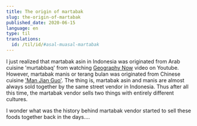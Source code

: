 ```yaml
---
title: The origin of martabak
slug: the-origin-of-martabak
published_date: 2020-06-15
language: en
type: til
translations:
  id: /til/id/#asal-muasal-martabak
---
```


I just realized that martabak asin in Indonesia was originated from Arab cuisine 'murtabbaq' from watching [Geography Now](https://www.youtube.com/watch?v=tP68QwVvAZk) video on Youtube. However, martabak manis or terang bulan was originated from Chinese cuisine ['Man Jian Guo'](https://en.wikipedia.org/wiki/Apam_balik). The thing is, martabak asin and manis are almost always sold together by the same street vendor in Indonesia. Thus after all this time, the martabak vendor sells two things with entirely different cultures.

I wonder what was the history behind martabak vendor started to sell these foods together back in the days....
